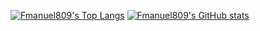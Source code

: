 [![Fmanuel809's Top Langs](https://github-readme-stats.vercel.app/api/top-langs/?username=Fmanuel809&layout=donut&hide=css,html&langs_count=10)](https://github.com/anuraghazra/github-readme-stats)
[![Fmanuel809's GitHub stats](https://github-readme-stats.vercel.app/api?username=fmanuel809)](https://github.com/anuraghazra/github-readme-stats)
